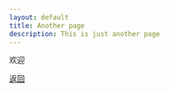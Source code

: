 ```yaml
---
layout: default
title: Another page
description: This is just another page
---
```


欢迎


[返回](./)
